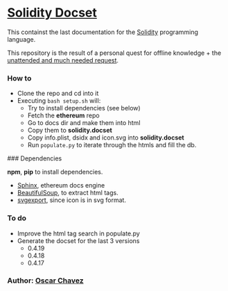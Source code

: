 [Solidity Docset](https://github.com/oschvr/solidity-dash)
=======================

This containst the last documentation for the [Solidity](solidity.readthedocs.io) programming language.

This repository is the result of a personal quest for offline knowledge + the [unattended and much needed request](https://github.com/Kapeli/Dash-User-Contributions/issues/1685).

### How to

- Clone the repo and cd into it
- Executing `bash setup.sh` will:
  - Try to install dependencies (see below)
  - Fetch the **ethereum** repo
  - Go to docs dir and make them into html
  - Copy them to **solidity.docset**
  - Copy info.plist, dsidx and icon.svg into **solidity.docset**
  - Run `populate.py` to iterate through the htmls and fill the db.


### Dependencies

**npm**, **pip** to install dependencies.

- [Sphinx](www.sphinx-doc.org), ethereum docs engine
- [BeautifulSoup](https://www.crummy.com/software/BeautifulSoup/bs4/doc/), to extract html tags.
- [svgexport](https://github.com/shakiba/svgexport), since icon is in svg format.


### To do

- Improve the html tag search in populate.py
- Generate the docset for the last 3 versions 
  - 0.4.19
  - 0.4.18
  - 0.4.17


### Author: [Oscar Chavez <oschvr>](http://twitter.com/oschvr)